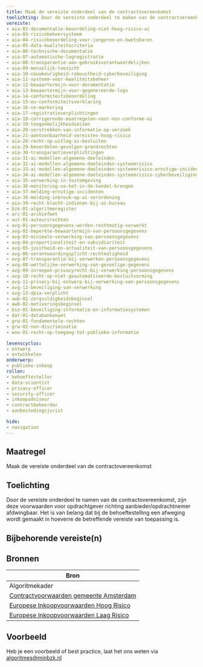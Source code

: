```yaml
---
title: Maak de vereiste onderdeel van de contractovereenkomst
toelichting: Door de vereiste onderdeel te maken van de contractvereenkomst, worden deze contractueel afdwingbaar. 
vereiste: 
- aia-02-documentatie-beoordeling-niet-hoog-risico-ai
- aia-03-risicobeheersysteem
- aia-04-risicobeoordeling-voor-jongeren-en-kwetsbaren
- aia-05-data-kwaliteitscriteria
- aia-06-technische-documentatie
- aia-07-automatische-logregistratie
- aia-08-transparantie-aan-gebruiksverantwoordelijken
- aia-09-menselijk-toezicht
- aia-10-nauwkeurigheid-robuustheid-cyberbeveiliging
- aia-11-systeem-voor-kwaliteitsbeheer
- aia-12-bewaartermijn-voor-documentatie
- aia-13-bewaartermijn-voor-gegenereerde-logs
- aia-14-conformiteitsbeoordeling
- aia-15-eu-conformiteitsverklaring
- aia-16-ce-markering
- aia-17-registratieverplichtingen
- aia-18-corrigerende-maatregelen-voor-non-conforme-ai
- aia-19-toegankelijkheidseisen
- aia-20-verstrekken-van-informatie-op-verzoek
- aia-21-aantoonbaarheid-vereisten-hoog-risico
- aia-28-recht-op-uitleg-ai-besluiten
- aia-29-beoordelen-gevolgen-grondrechten
- aia-30-transparantieverplichtingen
- aia-31-ai-modellen-algemene-doeleinden
- aia-32-ai-modellen-algemene-doeleinden-systeemrisico
- aia-33-ai-modellen-algemene-doeleinden-systeemrisico-ernstige-incidenten
- aia-34-ai-modellen-algemene-doeleinden-systeemrisico-cyberbeveiliging
- aia-35-verwerking-in-testomgeving
- aia-36-monitoring-na-het-in-de-handel-brengen
- aia-37-melding-ernstige-incidenten
- aia-38-melding-inbreuk-op-ai-verordening
- aia-39-recht-klacht-indienen-bij-ai-bureau
- bzk-01-algoritmeregister
- arc-01-archiefwet
- aut-01-auteursrechten
- avg-01-persoonsgegevens-worden-rechtmatig-verwerkt
- avg-02-beperkte-bewaartermijn-van-persoonsgegevens
- avg-03-minimale-verwerking-van-persoonsgegevens
- avg-04-proportionaliteit-en-subsidiariteit
- avg-05-juistheid-en-actualiteit-van-persoonsgegevens
- avg-06-verantwoordingsplicht-rechtmatigheid
- avg-07-transparantie-bij-verwerken-persoonsgegevens
- avg-08-wettelijke-verwerking-van-gevoelige-gegevens
- avg-09-inroepen-privacyrecht-bij-verwerking-persoonsgegevens
- avg-10-recht-op-niet-geautomatiseerde-besluitvorming
- avg-11-privacy-bij-ontwerp-bij-verwerking-van-persoonsgegevens
- avg-12-beveiliging-van-verwerking
- avg-13-dpia-verplicht
- awb-01-zorgvuldigheidsbeginsel
- awb-02-motiveringsbeginsel
- bio-01-beveiliging-informatie-en-informatiesystemen
- dat-01-databankenwet
- grw-01-fundamentele-rechten
- grw-02-non-discriminatie
- woo-01-recht-op-toegang-tot-publieke-informatie

levenscyclus: 
- ontwerp
- ontwikkelen
onderwerp: 
- publieke-inkoop
rollen:
- behoeftesteller
- data-scientist
- privacy-officer
- security-officer
- inkoopadviseur
- contractbeheerder
- aanbestedingsjurist

hide:
- navigation
---
```


<!-- Let op! onderstaande regel met 'tags' niet weghalen! Deze maakt automatisch de knopjes op basis van de metadata  -->
<!-- tags -->

## Maatregel
<!-- Vul hier een omschrijving in van wat deze maatregel inhoudt. -->
Maak de vereiste onderdeel van de contractovereenkomst 

## Toelichting
<!-- Geef hier een toelichting van deze maatregel -->
Door de vereiste onderdeel te namen van de contractovereenkomst, zijn deze voorwaarden voor opdrachtgever richting aanbieder/opdrachtnemer afdwingbaar. Het is van belang dat bij de behoeftestelling een afweging wordt gemaakt in hoeverre de betreffende vereiste van toepassing is. 

## Bijbehorende vereiste(n)
<!-- Hier volgt een lijst met vereisten op basis van de in de metadata ingevulde vereiste -->

<!-- Let op! onderstaande regel met 'list_vereisten_on_maatregelen_page' niet weghalen! Deze maakt automatisch een lijst van bijbehorende verseisten op basis van de metadata  -->
<!-- list_vereisten_on_maatregelen_page -->

## Bronnen 
<!-- Vul hier de relevante bronnen in voor deze maatregel -->

| Bron                        |
|-----------------------------|
| Algoritmekader |  
| [Contractvoorwaarden gemeente Amsterdam](https://www.amsterdam.nl/innovatie/digitalisering-technologie/algoritmen-ai/contractvoorwaarden-algoritmen/) |
| [Europese Inkoopvoorwaarden Hoog Risico](https://public-buyers-community.ec.europa.eu/sites/default/files/2023-10/AI_Procurement_Clauses_template_High_Risk%20NL.pdf) |
| [Europese Inkoopvoorwaarden Laag Risico](https://public-buyers-community.ec.europa.eu/sites/default/files/2023-10/AI_Procurement_Clauses_Template_NON_HIGH_RISK_NL.pdf) |


## Voorbeeld
<!-- Voeg hier een voorbeeld toe, door er bijvoorbeeld naar te verwijzen -->

Heb je een voorbeeld of best practice, laat het ons weten via [algoritmes@minbzk.nl](mailto:algoritmes@minbzk.nl)
